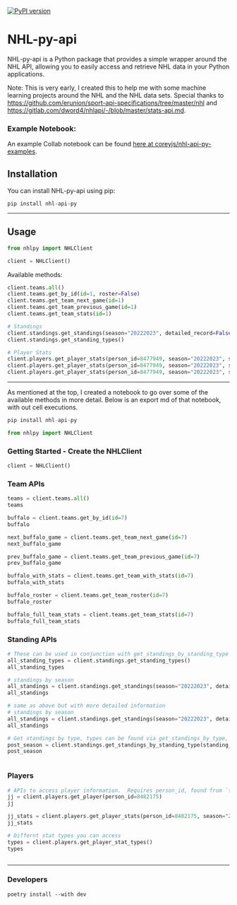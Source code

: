 [![PyPI version](https://badge.fury.io/py/nhl-api-py.svg)](https://badge.fury.io/py/nhl-api-py)

# NHL-py-api

NHL-py-api is a Python package that provides a simple wrapper around the 
NHL API, allowing you to easily access and retrieve NHL data in your Python 
applications.

Note: This is very early, I created this to help me with some machine learning
projects around the NHL and the NHL data sets.  Special thanks to https://github.com/erunion/sport-api-specifications/tree/master/nhl and https://gitlab.com/dword4/nhlapi/-/blob/master/stats-api.md.

### Example Notebook:
An example Collab notebook can be found [here at coreyjs/nhl-api-py-examples](https://github.com/coreyjs/nhl-api-py-examples).


## Installation

You can install NHL-py-api using pip:

```shell
pip install nhl-api-py
```

- - -
## Usage

```python
from nhlpy import NHLClient

client = NHLClient()
```

Available methods:
```python
client.teams.all()
client.teams.get_by_id(id=1, roster=False)
client.teams.get_team_next_game(id=1)
client.teams.get_team_previous_game(id=1)
client.teams.get_team_stats(id=1)

# Standings
client.standings.get_standings(season="20222023", detailed_record=False)
client.standings.get_standing_types()

# Player Stats
client.players.get_player_stats(person_id=8477949, season="20222023", stat_type="statsSingleSeason")
client.players.get_player_stats(person_id=8477949, season="20222023", stat_type="goalsByGameSituation")
client.players.get_player_stats(person_id=8477949, season="20222023", stat_type="yearByYear")

```

- - - 

As mentioned at the top, I created a notebook to go over some of the available methods in more detail.  Below is an export md of that notebook, with out cell executions.

```python
pip install nhl-api-py
```


```python
from nhlpy import NHLClient
```

### Getting Started - Create the NHLClient


```python
client = NHLClient()
```

### Team APIs


```python
teams = client.teams.all()
teams
```


```python
buffalo = client.teams.get_by_id(id=7)
buffalo
```


```python
next_buffalo_game = client.teams.get_team_next_game(id=7)
next_buffalo_game
```


```python
prev_buffalo_game = client.teams.get_team_previous_game(id=7)
prev_buffalo_game
```


```python
buffalo_with_stats = client.teams.get_team_with_stats(id=7)
buffalo_with_stats
```


```python
buffalo_roster = client.teams.get_team_roster(id=7)
buffalo_roster
```


```python
buffalo_full_team_stats = client.teams.get_team_stats(id=7)
buffalo_full_team_stats
```

### Standing APIs


```python
# These can be used in conjunction with get_standings_by_standing_type
all_standing_types = client.standings.get_standing_types()
all_standing_types
```


```python
# standings by season
all_standings = client.standings.get_standings(season="20222023", detailed_record=False)
all_standings
```


```python
# same as above but with more detailed information
# standings by season
all_standings = client.standings.get_standings(season="20222023", detailed_record=True)
all_standings
```


```python
# Get standings by type, types can be found via get_standings_by_type, or in the docstring
post_season = client.standings.get_standings_by_standing_type(standing_type="regularSeason")
post_season
```


```python

```

### Players


```python
# APIs to access player information.  Requires person_id, found from `teams.get_team_roster()`
jj = client.players.get_player(person_id=8482175)
jj
```


```python
jj_stats = client.players.get_player_stats(person_id=8482175, season="20222023", stat_type="statsSingleSeason")
jj_stats
```


```python
# Differnt stat types you can access
types = client.players.get_player_stat_types()
types
```


```python

```


- - - 


### Developers

`poetry install --with dev`
